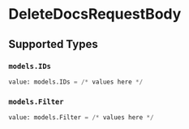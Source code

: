 # DeleteDocsRequestBody


## Supported Types

### `models.IDs`

```python
value: models.IDs = /* values here */
```

### `models.Filter`

```python
value: models.Filter = /* values here */
```

